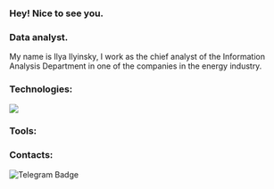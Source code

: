 ### Hey! Nice to see you.

### Data analyst.

My name is Ilya Ilyinsky, I work as the chief analyst of the Information Analysis Department in one of the companies in the energy industry.

### Technologies:
<img src="https://img.shields.io/badge/Python-Blue?style=for-the-badge&logo=Python&logoColor=Blue"/>

### Tools:

### Contacts:
<img src="https://camo.githubusercontent.com/178f25d922d7944efff1d018adb149c8b88bd1f374df416bb6c34b0151384d19/68747470733a2f2f696d672e736869656c64732e696f2f62616467652f2d66696c696d6f6e6f76616c657865792d626c75653f7374796c653d666c6174266c6f676f3d54656c656772616d266c6f676f436f6c6f723d7768697465" alt="Telegram Badge" data-canonical-src="https://img.shields.io/badge/-prof410-blue?style=flat&amp;logo=Telegram&amp;logoColor=white" style="max-width: 100%;">

